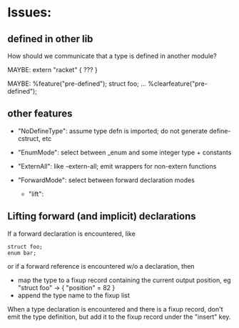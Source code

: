 # Issues:

## defined in other lib

How should we communicate that a type is defined in another module?

MAYBE: extern "racket" { ??? }

MAYBE: %feature("pre-defined");
       struct foo;
       ...
       %clearfeature("pre-defined");

## other features

- "NoDefineType": assume type defn is imported; do not generate
  define-cstruct, etc

- "EnumMode": select between _enum and some integer type + constants

- "ExternAll": like -extern-all; emit wrappers for non-extern functions

- "ForwardMode": select between forward declaration modes
  - "lift":


## Lifting forward (and implicit) declarations

If a forward declaration is encountered, like

    struct foo;
    enum bar;

or if a forward reference is encountered w/o a declaration, then

- map the type to a fixup record containing the current output position,
  eg "struct foo" -> { "position" = 82 }
- append the type name to the fixup list

When a type declaration is encountered and there is a fixup record,
don't emit the type definition, but add it to the fixup record under
the "insert" key.
